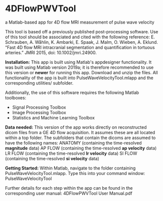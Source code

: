 # 4DFlowPWVTool
a Matlab-based app for 4D flow MRI measurement of pulse wave velocity

This tool is based off a previously published post-processing software. Use of this tool should be associated and cited with the following reference: 
E. Schrauben, A. Wåhlin, K. Ambarki, E. Spaak, J. Malm, O. Wieben, A. Eklund. “Fast 4D flow MRI intracranial segmentation and quantification in tortuous arteries.” JMRI 2015, doi: 10.1002/jmri.24900.

**Installation:**
This app is built using Matlab's appdesigner functionality. It was built using Matlab version 2019a; it is therefore recommended to use this version or **newer** for running this app. Download and unzip the files. All functionality of the app is built into PulseWaveVelocityTool.mlapp and the corresponding utilities/ subfolder.

Additionally, the use of this software requires the following Matlab toolboxes:
- Signal Processing Toolbox
- Image Processing Toolbox
- Statistics and Machine Learning Toolbox

**Data needed:**
This version of the app works directly on reconstructed dicom files from a GE 4D flow acquisition. It assumes these are all located within a top folder. The subfolders that contain the dicoms are assumed to have the following names: 
ANATOMY (containing the time-resolved **magnitude** data)
AP FLOW (containing the time-resolved **ap velocity** data)
LR FLOW (containing the time-resolved **lr velocity** data)
SI FLOW (containing the time-resolved **si velocity** data)

**Getting Started:**
Within Matlab, navigate to the folder containing PulseWaveVelocityTool.mlapp. Type this into your command window:
PulseWaveVelocityTool

Further details for each step within the app can be found in the corresponding user manual: 4DFlowPWVTool User Manual.pdf
